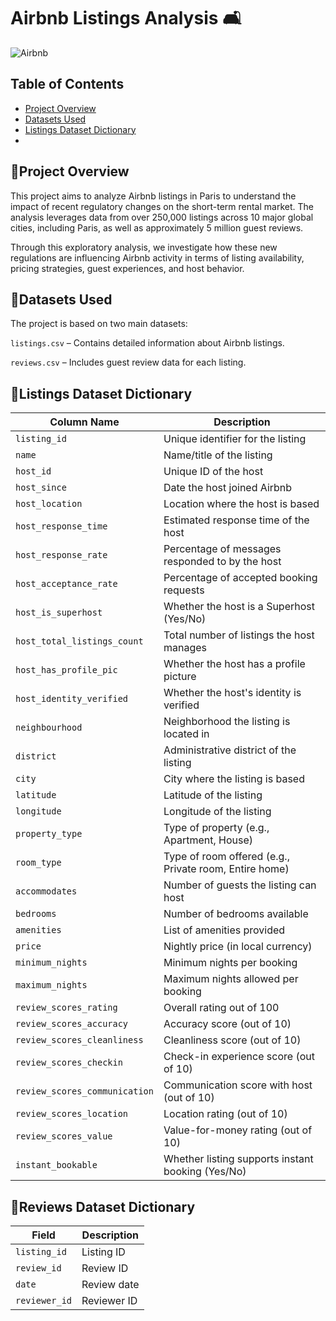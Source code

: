 # Airbnb Listings Analysis 🛋️

![Airbnb](https://github.com/user-attachments/assets/627af6b8-bce9-4ad6-94d4-a6551151d86d)

## Table of Contents
- [Project Overview](#project-overview)
- [Datasets Used](#datasets-used)
- [Listings Dataset Dictionary](#listings-dataset-dictionary)
- 


## 📌Project Overview
This project aims to analyze Airbnb listings in Paris to understand the impact of recent regulatory changes on the short-term rental market. The analysis leverages data from over 250,000 listings across 10 major global cities, including Paris, as well as approximately 5 million guest reviews.

Through this exploratory analysis, we investigate how these new regulations are influencing Airbnb activity in terms of listing availability, pricing strategies, guest experiences, and host behavior.

## 📂Datasets Used
The project is based on two main datasets:

```listings.csv``` – Contains detailed information about Airbnb listings.

```reviews.csv``` – Includes guest review data for each listing.

## 📖Listings Dataset Dictionary
| **Column Name**               | **Description**                                                                 |
|------------------------------|---------------------------------------------------------------------------------|
| `listing_id`                 | Unique identifier for the listing                                              |
| `name`                       | Name/title of the listing                                                      |
| `host_id`                    | Unique ID of the host                                                          |
| `host_since`                 | Date the host joined Airbnb                                                    |
| `host_location`              | Location where the host is based                                               |
| `host_response_time`         | Estimated response time of the host                                            |
| `host_response_rate`         | Percentage of messages responded to by the host                                |
| `host_acceptance_rate`       | Percentage of accepted booking requests                                        |
| `host_is_superhost`          | Whether the host is a Superhost (Yes/No)                                       |
| `host_total_listings_count`  | Total number of listings the host manages                                      |
| `host_has_profile_pic`       | Whether the host has a profile picture                                         |
| `host_identity_verified`     | Whether the host's identity is verified                                        |
| `neighbourhood`              | Neighborhood the listing is located in                                         |
| `district`                   | Administrative district of the listing                                         |
| `city`                       | City where the listing is based                                                |
| `latitude`                   | Latitude of the listing                                                        |
| `longitude`                  | Longitude of the listing                                                       |
| `property_type`              | Type of property (e.g., Apartment, House)                                      |
| `room_type`                  | Type of room offered (e.g., Private room, Entire home)                         |
| `accommodates`              | Number of guests the listing can host                                          |
| `bedrooms`                   | Number of bedrooms available                                                   |
| `amenities`                  | List of amenities provided                                                     |
| `price`                      | Nightly price (in local currency)                                              |
| `minimum_nights`             | Minimum nights per booking                                                     |
| `maximum_nights`             | Maximum nights allowed per booking                                             |
| `review_scores_rating`       | Overall rating out of 100                                                      |
| `review_scores_accuracy`     | Accuracy score (out of 10)                                                     |
| `review_scores_cleanliness`  | Cleanliness score (out of 10)                                                  |
| `review_scores_checkin`      | Check-in experience score (out of 10)                                          |
| `review_scores_communication`| Communication score with host (out of 10)                                      |
| `review_scores_location`     | Location rating (out of 10)                                                    |
| `review_scores_value`        | Value-for-money rating (out of 10)                                             |
| `instant_bookable`           | Whether listing supports instant booking (Yes/No)                              |

## 📖Reviews Dataset Dictionary 
| **Field**       | **Description**      |
|-----------------|----------------------|
| `listing_id`    | Listing ID           |
| `review_id`     | Review ID            |
| `date`          | Review date          |
| `reviewer_id`   | Reviewer ID          |
